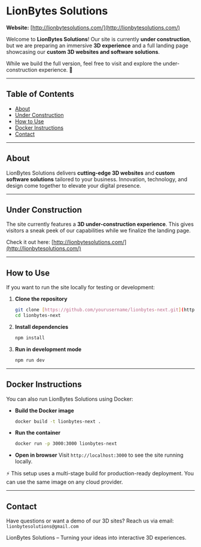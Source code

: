 # LionBytes Solutions

**Website:** [http://lionbytesolutions.com/](http://lionbytesolutions.com/)

Welcome to **LionBytes Solutions**! Our site is currently **under construction**, but we are preparing an immersive **3D experience** and a full landing page showcasing our **custom 3D websites and software solutions**.

While we build the full version, feel free to visit and explore the under-construction experience. 🚀

---

## Table of Contents

- [About](#about)
- [Under Construction](#under-construction)
- [How to Use](#how-to-use)
- [Docker Instructions](#docker-instructions)
- [Contact](#contact)

---

## About

LionBytes Solutions delivers **cutting-edge 3D websites** and **custom software solutions** tailored to your business. Innovation, technology, and design come together to elevate your digital presence.

---

## Under Construction

The site currently features a **3D under-construction experience**. This gives visitors a sneak peek of our capabilities while we finalize the landing page.

Check it out here: [http://lionbytesolutions.com/](http://lionbytesolutions.com/)

---

## How to Use

If you want to run the site locally for testing or development:

1.  **Clone the repository**
    ```bash
    git clone [https://github.com/yourusername/lionbytes-next.git](https://github.com/yourusername/lionbytes-next.git)
    cd lionbytes-next
    ```

2.  **Install dependencies**
    ```bash
    npm install
    ```

3.  **Run in development mode**
    ```bash
    npm run dev
    ```

---

## Docker Instructions

You can also run LionBytes Solutions using Docker:

-   **Build the Docker image**
    ```bash
    docker build -t lionbytes-next .
    ```

-   **Run the container**
    ```bash
    docker run -p 3000:3000 lionbytes-next
    ```

-   **Open in browser**
    Visit `http://localhost:3000` to see the site running locally.

⚡ This setup uses a multi-stage build for production-ready deployment. You can use the same image on any cloud provider.

---

## Contact

Have questions or want a demo of our 3D sites? Reach us via email: `lionbytesolutions@gmail.com`

LionBytes Solutions – Turning your ideas into interactive 3D experiences.